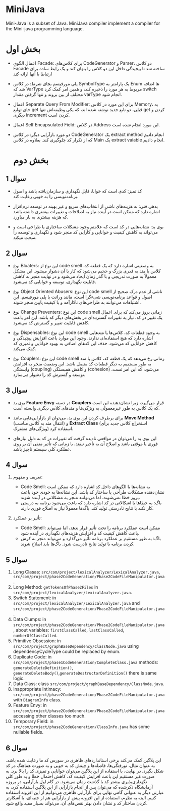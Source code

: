 # MiniJava
Mini-Java is a subset of Java. MiniJava compiler implement a compiler for the Mini-java
programming language.

# بخش اول
* اعمال الگوی Facade:
  برای کلاس‌های CodeGenerator و Parser، دو کلاس Facade ساخته شد تا پیجیدگی داخل این دو کلاس را پنهان کند و یک رابط ساده برای ارتباط با آنها ارائه کند
* پلی مورفیسم بجای شرط:
  در کلاس SymbolType یک پارامتر به Enum ها اضافه شد که VarType مربوط به هر مورد را ذخیره کند، و همین امر کمک کرد switch مختلف از بین بروند و تنها گرفتن مقدار varType انجام شود.
* اعمال Separate Query From Modifier:
  برای این مورد در کلاس Memory، به جای توابع get قبلی، دو تابع جدید نوشته شده اند، که یکی وظیفه‌اش تنها get کردن و دیگری increment کردن است. 
* اعمال Self Encapsulated Field:
  در کلاس‌ Address این مورد انجام شده است.
* دو مورد بازآرایی دیگر: در کلاس CodeGenerator یک extract method انجام دادیم که از تکرار کد جلوگیری کند. بعلاوه در کلاس Main یک extract vaiable انجام دادیم.

   # بخش دوم

## سوال 1



* کد تمیز: کدی است که خوانا، قابل نگهداری و سازمان‌یافته باشد و اصول برنامه‌نویسی را به خوبی رعایت کند.

* بدهی فنی: به هزینه‌های ناشی از انتخاب‌های سریع و غیر بهینه در توسعه نرم‌افزار اشاره دارد که ممکن است در آینده نیاز به اصلاحات و تغییرات بیشتری داشته باشد که هزینه بیشتری به بار میاورد.

* بوی بد: نشانه‌هایی در کد است که علامتم وجود مشکلات ساختاری یا طراحی است و می‌تواند به کاهش کیفیت و خوانایی و کارایی کد منجر شود و نگهداری و توسعه را سخت میکند.


## سوال 2

* نوع Bloaters: این نوع از code smell به وضعیتی اشاره دارد که یک قطعه کد، کلاس یا متد به قدری بزرگ و حجیم می‌شود که کار با آن دشوار میشود. این مشکل معمولاً به صورت تدریجی و با گذر زمان ایجاد می‌شود و در نهایت منجر به کاهش قابلیت نگهداری، توسعه و خوانایی کد می‌شود.

* نوع Object Oriented Abusers: این نوع code smell ناشی از عدم درک صحیح از اصول و قواعد برنامه‌نویسی شیءگرا است، مانند وراثت یا پلی مورفیسم. این اشتباهات می‌توانند به طراحی‌های ناکارآمد و با کیفیت پایین منجر شوند.

* نوع Change Preventers: این نوع code smell زمانی بروز می‌کند که برای اعمال یک تغییر در کد، نیاز به تغییرات گسترده‌ای در بخش‌های دیگر کد باشد. این امر باعث کاهش قابلیت تغییر و گسترش کد می‌شود.

* نوع Dispensables: این نوع code smell به وجود قطعات کد، کلاس‌ها یا متدهایی اشاره دارد که هیچ استفاده‌ای ندارند. وجود این موارد باعث افزایش پیچیدگی و کاهش خوانایی کد می‌شود. حذف این کدهای اضافی به بهبود خوانایی و تمیزی کد کمک می‌کند.

* نوع Couplers: این نوع code smell زمانی رخ می‌دهد که یک قطعه کد، کلاس یا متد به طور مستقیم به دیگر قطعات کد متصل باشد. این وضعیت منجر به افزایش وابستگی (coupling) و کاهش همبستگی (cohesion) می‌شود، که این امر تست، توسعه و گسترش کد را دشوار می‌سازد.

## سوال 3
-  بوی بد **Feature Envy** در دسته **Couplers** قرار می‌گیرد، زیرا نشان‌دهنده این است که یک کلاس به طور غیرمعمولی به ویژگی‌ها و متدهای کلاس دیگری وابسته است.

- برای برطرف کردن این بوی بد، می‌توان از بازآرایی‌هایی مانند **Move Method** (انتقال متد به کلاس مناسب) و **Extract Class** (استخراج کلاس جدید برای ویژگی‌های مشترک) استفاده کرد.

- این بوی بد را می‌توان در مواقعی نادیده گرفت که تغییرات در کد به دلیل نیازهای فوری یا موقتی باشد و اصلاح آن به تأخیر نیفتد، یا زمانی که تأثیر منفی آن بر روی عملکرد کلی سیستم ناچیز باشد.
## سوال 4
1. تعریف و مفهوم:
   * Code Smell: به نشانه‌ها یا الگوهای داخل کد اشاره دارد که ممکن است نشان‌دهنده مشکلات طراحی یا ساختار کد باشد. این نشانه‌ها به خودی خود باعث بروز خطا نمی‌شوند، اما می‌توانند منجر به مشکلاتی در آینده شوند.
   * باگ: به خطاها یا اشکالاتی در کد اشاره دارد که باعث می‌شود برنامه به درستی کار نکند یا نتایج نادرستی تولید کند. باگ‌ها معمولاً نیاز به اصلاح فوری دارند.

2. تأثیر بر عملکرد:
   * Code Smell: ممکن است عملکرد برنامه را تحت تأثیر قرار ندهد، اما می‌تواند باعث کاهش کیفیت کد و افزایش هزینه‌های نگهداری در آینده شود.
   * باگ: به طور مستقیم بر عملکرد برنامه تأثیر می‌گذارد و می‌تواند منجر به کرش کردن برنامه یا تولید نتایج نادرست شود. باگ‌ها باید اصلاح شوند.


## سوال 5

1. Long Clasas: `src/com/project/lexicalAnalyzer/LexicalAnalyzer.java`, `    src/com/project/phase2CodeGeneration/Phase2CodeFileManipulator.java`.
2. Long Method: `getTokensOfPhase2Files` in `src/com/project/lexicalAnalyzer/LexicalAnalyzer.java`.
3. Switch Statement: in `src/com/project/lexicalAnalyzer/LexicalAnalyzer.java` and `src/com/project/phase2CodeGeneration/Phase2CodeFileManipulator.java`.
4. Data Clumps: in `src/com/project/phase2CodeGeneration/Phase2CodeFileManipulator.java`, about variables: `firstClassCalled`, `lastClassCalled`, `numberOfClassCalled`.
5. Primitive Obsession: in `src/com/project/graphBaseDependency/ClassNode.java` using dependencyCycleType could be replaced by enum.
6. Duplicate Code: in `src/com/project/phase1CodeGeneration/CompleteClass.java` methods: `generateDeleteDefinition()`, `generateDeleteBody()`,`generateDestructorDefinition()` there is same logic.
7. Data Class: class `src/com/project/graphBaseDependency/ClassNode.java`.
8. Inappropriate Intimacy: `src/com/project/phase2CodeGeneration/Phase2CodeFileManipulator.java` with `DiagramInfo` class.
9. Feature Envy: in `src/com/project/phase2CodeGeneration/Phase2CodeFileManipulator.java` accessing other classes too much.
10. Temporary Field: in `src/com/project/phase2CodeGeneration/ClassInfo.java` has some nullable fields.


## سوال 6
این پلاگین کمک می‌کند برخی استاندارد‌های ظاهری در سورس کد ما رعایت شده باشد. به عنوان مثال، تورفتگی‌ها، فاصله‌ها و چینش کد به خوبی و به صورت هماهنگ در کد شکل بگیرد. در نهایت، با استفاده از این پلاگین می‌توان خوانایی و تمیزی کد را بالا برد. به صورت غیر مستقیم این باعث افزایش کیفیت کد، کاهش احتمال خطا و به طور کلی نگهداری‌پذیری بیشتر کد با گذشت زمان می‌شود. در گام اول بازآرایی، در پروژه آزمایشگاه ذکر‌شده که می‌توان پس از انجام بازآرایی از این پلاگین استفاده کرد، به عبارتی دیگر به عنوانی گامی نهایی برای بازآرایی ظاهری می‌توانیم از این افزونه استفاده کنیم. البته به نظرم، استفاده از این افزونه پیش از بازآرایی هم از جنبه‌ای، با آشکارتر کردن ساختار کد و نشان دادن بهتر نقص‌های آن، می‌تواند بسیار مفید واقع شود.
